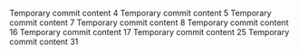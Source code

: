 Temporary commit content 4
Temporary commit content 5
Temporary commit content 7
Temporary commit content 8
Temporary commit content 16
Temporary commit content 17
Temporary commit content 25
Temporary commit content 31
